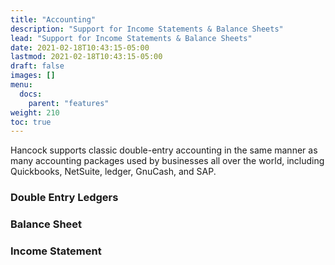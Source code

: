```yaml
---
title: "Accounting"
description: "Support for Income Statements & Balance Sheets"
lead: "Support for Income Statements & Balance Sheets"
date: 2021-02-18T10:43:15-05:00
lastmod: 2021-02-18T10:43:15-05:00
draft: false
images: []
menu: 
  docs:
    parent: "features"
weight: 210
toc: true
---
```



Hancock supports classic double-entry accounting in the same manner as many accounting packages used by businesses all over the world, including Quickbooks, NetSuite, ledger, GnuCash, and SAP.

### Double Entry Ledgers

### Balance Sheet

### Income Statement